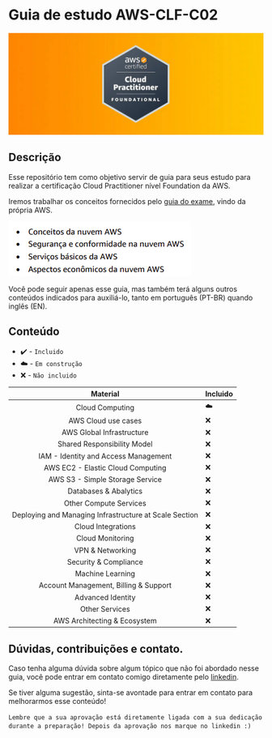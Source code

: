 # Guia de estudo AWS-CLF-C02
![CLF-C02 logo](/imgs/aws-clf-c02.png "Certification logo")

## Descrição
Esse repositório tem como objetivo servir de guia para seus estudo para realizar a certificação Cloud Practitioner nível Foundation da AWS.

Iremos trabalhar os conceitos fornecidos pelo [guia do exame](https://aws.amazon.com/pt/certification/certified-cloud-practitioner/), vindo da própria AWS.

![Conceitos do Exame](/imgs/conceitos-exame.png)

Você pode seguir apenas esse guia, mas também terá alguns outros conteúdos indicados para auxiliá-lo, tanto em português (PT-BR) quando inglês (EN).

## Conteúdo
* ✔️ - `Incluido`
* ☁️ - `Em construção`
* ❌ - `Não incluido`

| Material                                               | Incluido |
|:------------------------------------------------------:|----------|
| Cloud Computing                                        |    ☁️    |
| AWS Cloud use cases                                    |    ❌    |
| AWS Global Infrastructure                              |    ❌    |
| Shared Responsibility Model                            |    ❌    |
| IAM - Identity and Access Management                   |    ❌    |
| AWS EC2 - Elastic Cloud Computing                      |    ❌    |
| AWS S3 - Simple Storage Service                        |    ❌    |
| Databases & Abalytics                                  |    ❌    |
| Other Compute Services                                 |    ❌    |
| Deploying and Managing Infrastructure at Scale Section |    ❌    |
| Cloud Integrations                                     |    ❌    |
| Cloud Monitoring                                       |    ❌    |
| VPN & Networking                                       |    ❌    |
| Security & Compliance                                  |    ❌    |
| Machine Learning                                       |    ❌    |
| Account Management, Billing & Support                  |    ❌    |
| Advanced Identity                                      |    ❌    |
| Other Services                                         |    ❌    |
| AWS Architecting & Ecosystem                           |    ❌    |

## Dúvidas, contribuições e contato.

Caso tenha alguma dúvida sobre algum tópico que não foi abordado nesse guia, você pode entrar em contato comigo diretamente pelo [linkedin](https://www.linkedin.com/in/luis-ricardo-palharini-539296228/).

Se tiver alguma sugestão, sinta-se avontade para entrar em contato para melhorarmos esse conteúdo!

`Lembre que a sua aprovação está diretamente ligada com a sua dedicação durante a preparação! Depois da aprovação nos marque no linkedin :)`
